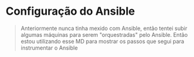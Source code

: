 # Configuração do Ansible
> Anteriormente nunca tinha mexido com Ansible, então tentei subir algumas máquinas para serem "orquestradas" pelo Ansible. Então estou utilizando esse MD para mostrar os passos que segui para instrumentar o Ansible